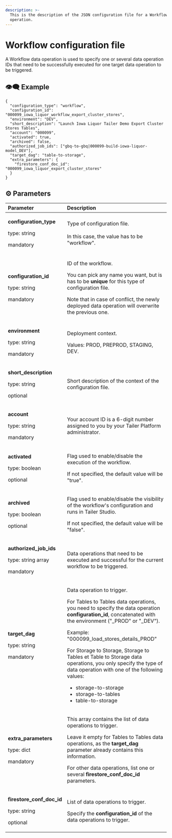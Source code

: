 ```yaml
---
description: >-
  This is the description of the JSON configuration file for a Workflow data
  operation.
---
```


# Workflow configuration file

A Workflow data operation is used to specify one or several data operation IDs that need to be successfully executed for one target data operation to be triggered.

## 👁🗨 Example

```text
{
  "configuration_type": "workflow",
  "configuration_id": "000099_iowa_liquor_workflow_export_cluster_stores",
  "environment": "DEV",
  "short_description": "Launch Iowa Liquor Tailer Demo Export Cluster Stores Tables",
  "account": "000099",
  "activated": true,
  "archived": false,
  "authorized_job_ids": ["gbq-to-gbq|000099-build-iowa-liquor-model_DEV"],
  "target_dag": "table-to-storage",
  "extra_parameters": {
    "firestore_conf_doc_id": "000099_iowa_liquor_export_cluster_stores"
  }
}
```

## ⚙ Parameters

<table>
  <thead>
    <tr>
      <th style="text-align:left">Parameter</th>
      <th style="text-align:left">Description</th>
    </tr>
  </thead>
  <tbody>
    <tr>
      <td style="text-align:left">
        <p><b>configuration_type</b>
        </p>
        <p>type: string</p>
        <p>mandatory</p>
      </td>
      <td style="text-align:left">Type of configuration file.
        <br />
        <br />In this case, the value has to be &quot;workflow&quot;.</td>
    </tr>
    <tr>
      <td style="text-align:left">
        <p><b>configuration_id</b>
        </p>
        <p>type: string</p>
        <p>mandatory</p>
      </td>
      <td style="text-align:left">
        <p>ID of the workflow.</p>
        <p>You can pick any name you want, but is has to be <b>unique</b> for this
          type of configuration file.</p>
        <p>Note that in case of conflict, the newly deployed data operation will
          overwrite the previous one.</p>
      </td>
    </tr>
    <tr>
      <td style="text-align:left">
        <p><b>environment</b>
        </p>
        <p>type: string</p>
        <p>mandatory</p>
      </td>
      <td style="text-align:left">
        <p>Deployment context.</p>
        <p>Values: PROD, PREPROD, STAGING, DEV.</p>
      </td>
    </tr>
    <tr>
      <td style="text-align:left">
        <p><b>short_description</b>
        </p>
        <p>type: string</p>
        <p>optional</p>
      </td>
      <td style="text-align:left">Short description of the context of the configuration file.</td>
    </tr>
    <tr>
      <td style="text-align:left">
        <p><b>account</b>
        </p>
        <p>type: string</p>
        <p>mandatory</p>
      </td>
      <td style="text-align:left">Your account ID is a 6-digit number assigned to you by your Tailer&#xA0;Platform
        administrator.</td>
    </tr>
    <tr>
      <td style="text-align:left">
        <p><b>activated</b>
        </p>
        <p>type: boolean</p>
        <p>optional</p>
      </td>
      <td style="text-align:left">
        <p>Flag used to enable/disable the execution of the workflow.</p>
        <p>If not specified, the default value will be &quot;true&quot;.</p>
      </td>
    </tr>
    <tr>
      <td style="text-align:left">
        <p><b>archived</b>
        </p>
        <p>type: boolean</p>
        <p>optional</p>
      </td>
      <td style="text-align:left">
        <p>Flag used to enable/disable the visibility of the workflow&apos;s configuration
          and runs in Tailer&#xA0;Studio.</p>
        <p>If not specified, the default value will be &quot;false&quot;.</p>
      </td>
    </tr>
    <tr>
      <td style="text-align:left">
        <p><b>authorized_job_ids</b>
        </p>
        <p>type: string array</p>
        <p>mandatory</p>
      </td>
      <td style="text-align:left">Data operations that need to be executed and successful for the current
        workflow to be triggered.</td>
    </tr>
    <tr>
      <td style="text-align:left">
        <p><b>target_dag</b>
        </p>
        <p>type: string</p>
        <p>mandatory</p>
      </td>
      <td style="text-align:left">
        <p>Data operation to trigger.</p>
        <p>For Tables to Tables data operations, you need to specify the data operation <b>configuration_id</b>,
          concatenated with the environment (&quot;_PROD&quot; or &quot;_DEV&quot;).</p>
        <p>Example: &quot;000099_load_stores_details_PROD&quot;</p>
        <p>For Storage to Storage, Storage to Tables et Table to Storage data operations,
          you only specify the type of data operation with one of the following values:</p>
        <ul>
          <li>storage-to-storage</li>
          <li>storage-to-tables</li>
          <li>table-to-storage</li>
        </ul>
      </td>
    </tr>
    <tr>
      <td style="text-align:left">
        <p><b>extra_parameters</b>
        </p>
        <p>type: dict</p>
        <p>mandatory</p>
      </td>
      <td style="text-align:left">
        <p>This array contains the list of data operations to trigger.</p>
        <p>Leave it empty for Tables to Tables data operations, as the <b>target_dag</b> parameter
          already contains this information.</p>
        <p>For other data operations, list one or several <b>firestore_conf_doc_id</b> parameters.</p>
      </td>
    </tr>
    <tr>
      <td style="text-align:left">
        <p><b>firestore_conf_doc_id</b>
        </p>
        <p>type: string</p>
        <p>optional</p>
      </td>
      <td style="text-align:left">
        <p>List of data operations to trigger.</p>
        <p>Specify the <b>configuration_id</b> of the data operations to trigger.</p>
      </td>
    </tr>
  </tbody>
</table>

